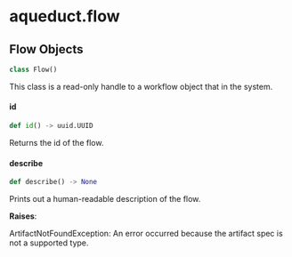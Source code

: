 <a id="aqueduct.flow"></a>

# aqueduct.flow

<a id="aqueduct.flow.Flow"></a>

## Flow Objects

```python
class Flow()
```

This class is a read-only handle to a workflow object that in the system.

<a id="aqueduct.flow.Flow.id"></a>

#### id

```python
def id() -> uuid.UUID
```

Returns the id of the flow.

<a id="aqueduct.flow.Flow.describe"></a>

#### describe

```python
def describe() -> None
```

Prints out a human-readable description of the flow.

**Raises**:

  ArtifactNotFoundException:
  An error occurred because the artifact spec is not a supported type.


